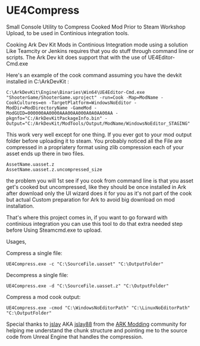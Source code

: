 # UE4Compress
Small Console Utility to Compress Cooked Mod Prior to Steam Workshop Upload, to be used in Continious integration tools.

Cooking Ark Dev Kit Mods in Continious Integration mode using a solution Like Teamcity or Jenkins requires that you do stuff through command line or scripts. The Ark Dev kit does support that with the use of UE4Editor-Cmd.exe

Here's an example of the cook command assuming you have the devkit installed in C:\ArkDevKit :

```
C:\ArkDevKit\Engine\Binaries\Win64\UE4Editor-Cmd.exe "ShooterGame/ShooterGame.uproject" -run=Cook -Map=ModName -CookCultures=en -TargetPlatform=WindowsNoEditor -ModDir=ModDirectoryName -GameMod -ModGUID=000000AA0000AAA00AA000A0A0AA00AA -pkgnfo="C:/ArkDevKitPackageInfo.bin" -Output="C:/ArkDevKit/ModTools/Output/ModName/WindowsNoEditor_STAGING"
```

This work very well except for one thing. If you ever got to your mod output folder before uploading it to steam. You probably noticed all the File are compressed in a propriatery format using zlib compression each of your asset ends up there in two files.
```
AssetName.uasset.z
AssetName.uasset.z.uncompressed_size
```

the problem you will 1st see if you cook from command line is that you asset get's cooked but uncompressed, like they should be once installed in Ark after download only the UI wizard does it for you as it's not part of the cook but actual Custom preparation for Ark to avoid big download on mod installation.

That's where this project comes in, if you want to go forward with continious integration you can use this tool to do that extra needed step before Using Steamcmd.exe to upload.

Usages,

Compress a single file:
```
UE4Compress.exe -c "C:\SourceFile.uasset" "C:\OutputFolder"
```
Decompress a single file:
```
UE4Compress.exe -d "C:\SourceFile.uasset.z" "C:\OutputFolder"
```
Compress a mod cook output:
```
UE4Compress.exe -cmod "C:\WindowsNoEditorPath" "C:\LinuxNoEditorPath" "C:\OutputFolder"
```

Special thanks to [jslay](https://wiki.arkmodding.net/index.php?title=User:Jslay) AKA [jslay88](https://github.com/jslay88) from the [ARK Modding](https://wiki.arkmodding.net/) community for helping me understand the chunk structure and pointing me to the source code from Unreal Engine that handles the compression.
